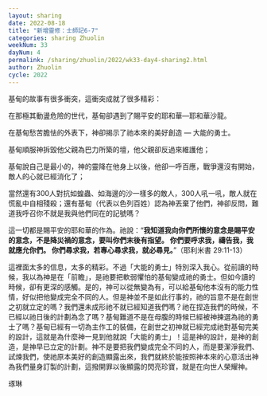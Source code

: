 ```yaml
---
layout: sharing
date: 2022-08-18
title: "新增靈修：士師記6-7"
categories: sharing Zhuolin
weekNum: 33
dayNum: 4
permalink: /sharing/zhuolin/2022/wk33-day4-sharing2.html
author: Zhuolin
cycle: 2022
---  
```


基甸的故事有很多衝突，這衝突成就了很多精彩：

在那極其動盪危險的世代，基甸卻遇到了賜平安的耶和華—耶和華沙龍。

在基甸愁苦膽怯的外表下，神卻揭示了祂本來的美好創造 — 大能的勇士。

基甸順服神拆毀他父親為巴力所築的壇，他父親卻反過來維護他；

基甸說自己是最小的，神的靈降在他身上以後，他卻一呼百應，戰爭還沒有開始，敵人的心就已經消化了；

當然還有300人對抗如蝗蟲、如海邊的沙一樣多的敵人，300人吼一吼，敵人就在慌亂中自相殘殺；還有基甸（代表以色列百姓）認為神丟棄了他們，神卻反問，難道我呼召你不就是我與他們同在的記號嗎？

這一切都是賜平安的耶和華的作為。祂說：“**我知道我向你們所懷的意念是賜平安的意念，不是降災禍的意念，要叫你們末後有指望。 你們要呼求我，禱告我，我就應允你們。 你們尋求我，若專心尋求我，就必尋見。**”（耶利米書‬ ‭29:11-13‬）

這裡面太多的信息，太多的精彩。不過「大能的勇士」特別深入我心。從前讀的時候，我以為神是在「前瞻」，是祂要把軟弱懼怕的基甸變成祂的勇士。但如今讀的時候，卻有更深的感觸。是的，神可以從無變為有，可以給基甸他本沒有的能力性情，好似把他變成完全不同的人。但是神並不是如此行事的，祂的旨意不是在創世之初就立定的嗎？我們還未成形祂不就已經知道我們嗎？祂在捏造我們的時候，不已經以祂日後的計劃為念了嗎？基甸難道不是在母腹的時候已經被神揀選為祂的勇士了嗎？基甸已經有一切為主作工的裝備，在創世之初神就已經完成祂對基甸完美的設計，這就是為什麼神一見到他就說「大能的勇士」！這是神的設計，是神的創造，是神早已立定的計劃。神不是要把我們變成完全不同的人，而是要潔淨我們、試煉我們，使祂原本美好的創造顯露出來，我們就終於能按照神本來的心意活出神為我們量身訂製的計劃，這撥開罪以後顯露的閃亮珍寶，就是在向世人榮耀神。

琢琳


